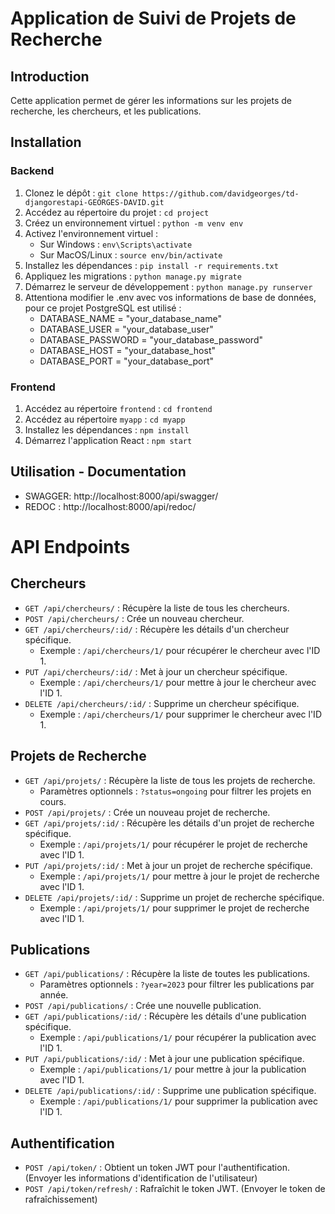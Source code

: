 # Application de Suivi de Projets de Recherche

## Introduction

Cette application permet de gérer les informations sur les projets de recherche, les chercheurs, et les publications.

## Installation

### Backend

1. Clonez le dépôt : `git clone https://github.com/davidgeorges/td-djangorestapi-GEORGES-DAVID.git`
2. Accédez au répertoire du projet : `cd project`
3. Créez un environnement virtuel : `python -m venv env`
4. Activez l'environnement virtuel :
   - Sur Windows : `env\Scripts\activate`
   - Sur MacOS/Linux : `source env/bin/activate`
5. Installez les dépendances : `pip install -r requirements.txt`
6. Appliquez les migrations : `python manage.py migrate`
7. Démarrez le serveur de développement : `python manage.py runserver`
8. Attentiona modifier le .env avec vos informations de base de données, pour ce projet PostgreSQL est utilisé :
   - DATABASE_NAME = "your_database_name"
   - DATABASE_USER = "your_database_user"
   - DATABASE_PASSWORD = "your_database_password"
   - DATABASE_HOST = "your_database_host"
   - DATABASE_PORT = "your_database_port"

### Frontend

1. Accédez au répertoire `frontend` : `cd frontend`
2. Accédez au répertoire `myapp` : `cd myapp`
3. Installez les dépendances : `npm install`
4. Démarrez l'application React : `npm start`

## Utilisation - Documentation
- SWAGGER:  http://localhost:8000/api/swagger/
- REDOC : http://localhost:8000/api/redoc/


# API Endpoints

## Chercheurs

- `GET /api/chercheurs/` : Récupère la liste de tous les chercheurs.
- `POST /api/chercheurs/` : Crée un nouveau chercheur.
- `GET /api/chercheurs/:id/` : Récupère les détails d'un chercheur spécifique.
  - Exemple : `/api/chercheurs/1/` pour récupérer le chercheur avec l'ID 1.
- `PUT /api/chercheurs/:id/` : Met à jour un chercheur spécifique.
  - Exemple : `/api/chercheurs/1/` pour mettre à jour le chercheur avec l'ID 1.
- `DELETE /api/chercheurs/:id/` : Supprime un chercheur spécifique.
  - Exemple : `/api/chercheurs/1/` pour supprimer le chercheur avec l'ID 1.

## Projets de Recherche

- `GET /api/projets/` : Récupère la liste de tous les projets de recherche.
  - Paramètres optionnels : `?status=ongoing` pour filtrer les projets en cours.
- `POST /api/projets/` : Crée un nouveau projet de recherche.
- `GET /api/projets/:id/` : Récupère les détails d'un projet de recherche spécifique.
  - Exemple : `/api/projets/1/` pour récupérer le projet de recherche avec l'ID 1.
- `PUT /api/projets/:id/` : Met à jour un projet de recherche spécifique.
  - Exemple : `/api/projets/1/` pour mettre à jour le projet de recherche avec l'ID 1.
- `DELETE /api/projets/:id/` : Supprime un projet de recherche spécifique.
  - Exemple : `/api/projets/1/` pour supprimer le projet de recherche avec l'ID 1.

## Publications

- `GET /api/publications/` : Récupère la liste de toutes les publications.
  - Paramètres optionnels : `?year=2023` pour filtrer les publications par année.
- `POST /api/publications/` : Crée une nouvelle publication.
- `GET /api/publications/:id/` : Récupère les détails d'une publication spécifique.
  - Exemple : `/api/publications/1/` pour récupérer la publication avec l'ID 1.
- `PUT /api/publications/:id/` : Met à jour une publication spécifique.
  - Exemple : `/api/publications/1/` pour mettre à jour la publication avec l'ID 1.
- `DELETE /api/publications/:id/` : Supprime une publication spécifique.
  - Exemple : `/api/publications/1/` pour supprimer la publication avec l'ID 1.

## Authentification

- `POST /api/token/` : Obtient un token JWT pour l'authentification. (Envoyer les informations d'identification de l'utilisateur)
- `POST /api/token/refresh/` : Rafraîchit le token JWT. (Envoyer le token de rafraîchissement)
